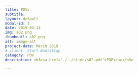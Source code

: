 ```yaml
---
title: POVs
subtitle: 
layout: default
modal-id: 1
date: 2019-03-13
img: s02.png
thumbnail: s02.png
alt: image-alt
project-date: March 2019
# client: Start Bootstrap
category: POV
description: <h3><a href='./../slide/s02.pdf'>PDF</a></h3>

---
```

